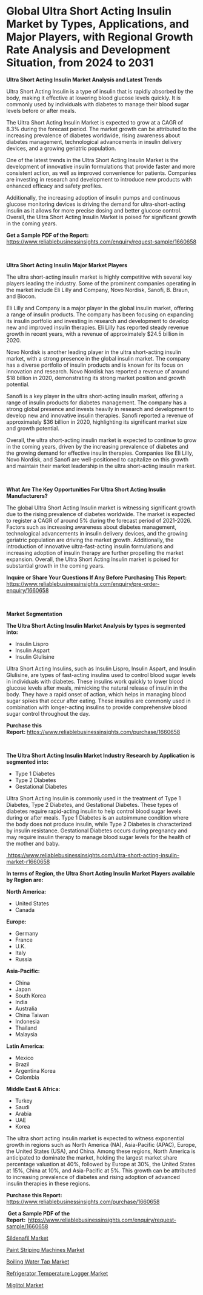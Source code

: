 <p><h1>Global Ultra Short Acting Insulin Market by Types, Applications, and Major Players, with Regional Growth Rate Analysis and Development Situation, from 2024 to 2031</h1></p><p><strong>Ultra Short Acting Insulin Market Analysis and Latest Trends</strong></p>
<p><p>Ultra Short Acting Insulin is a type of insulin that is rapidly absorbed by the body, making it effective at lowering blood glucose levels quickly. It is commonly used by individuals with diabetes to manage their blood sugar levels before or after meals.</p><p>The Ultra Short Acting Insulin Market is expected to grow at a CAGR of 8.3% during the forecast period. The market growth can be attributed to the increasing prevalence of diabetes worldwide, rising awareness about diabetes management, technological advancements in insulin delivery devices, and a growing geriatric population.</p><p>One of the latest trends in the Ultra Short Acting Insulin Market is the development of innovative insulin formulations that provide faster and more consistent action, as well as improved convenience for patients. Companies are investing in research and development to introduce new products with enhanced efficacy and safety profiles.</p><p>Additionally, the increasing adoption of insulin pumps and continuous glucose monitoring devices is driving the demand for ultra-short-acting insulin as it allows for more precise dosing and better glucose control. Overall, the Ultra Short Acting Insulin Market is poised for significant growth in the coming years.</p></p>
<p><strong>Get a Sample PDF of the Report:&nbsp;</strong> <a href="https://www.reliablebusinessinsights.com/enquiry/request-sample/1660658">https://www.reliablebusinessinsights.com/enquiry/request-sample/1660658</a></p>
<p>&nbsp;</p>
<p><strong>Ultra Short Acting Insulin Major Market Players</strong></p>
<p><p>The ultra short-acting insulin market is highly competitive with several key players leading the industry. Some of the prominent companies operating in the market include Eli Lilly and Company, Novo Nordisk, Sanofi, B. Braun, and Biocon.</p><p>Eli Lilly and Company is a major player in the global insulin market, offering a range of insulin products. The company has been focusing on expanding its insulin portfolio and investing in research and development to develop new and improved insulin therapies. Eli Lilly has reported steady revenue growth in recent years, with a revenue of approximately $24.5 billion in 2020.</p><p>Novo Nordisk is another leading player in the ultra short-acting insulin market, with a strong presence in the global insulin market. The company has a diverse portfolio of insulin products and is known for its focus on innovation and research. Novo Nordisk has reported a revenue of around $18 billion in 2020, demonstrating its strong market position and growth potential.</p><p>Sanofi is a key player in the ultra short-acting insulin market, offering a range of insulin products for diabetes management. The company has a strong global presence and invests heavily in research and development to develop new and innovative insulin therapies. Sanofi reported a revenue of approximately $36 billion in 2020, highlighting its significant market size and growth potential.</p><p>Overall, the ultra short-acting insulin market is expected to continue to grow in the coming years, driven by the increasing prevalence of diabetes and the growing demand for effective insulin therapies. Companies like Eli Lilly, Novo Nordisk, and Sanofi are well-positioned to capitalize on this growth and maintain their market leadership in the ultra short-acting insulin market.</p></p>
<p>&nbsp;</p>
<p><strong>What Are The Key Opportunities For Ultra Short Acting Insulin Manufacturers?</strong></p>
<p><p>The global Ultra Short Acting Insulin market is witnessing significant growth due to the rising prevalence of diabetes worldwide. The market is expected to register a CAGR of around 5% during the forecast period of 2021-2026. Factors such as increasing awareness about diabetes management, technological advancements in insulin delivery devices, and the growing geriatric population are driving the market growth. Additionally, the introduction of innovative ultra-fast-acting insulin formulations and increasing adoption of insulin therapy are further propelling the market expansion. Overall, the Ultra Short Acting Insulin market is poised for substantial growth in the coming years.</p></p>
<p><strong>Inquire or Share Your Questions If Any Before Purchasing This Report:</strong> <a href="https://www.reliablebusinessinsights.com/enquiry/pre-order-enquiry/1660658">https://www.reliablebusinessinsights.com/enquiry/pre-order-enquiry/1660658</a></p>
<p>&nbsp;</p>
<p><strong>Market Segmentation</strong></p>
<p><strong>The Ultra Short Acting Insulin Market Analysis by types is segmented into:</strong></p>
<p><ul><li>Insulin Lispro</li><li>Insulin Aspart</li><li>Insulin Glulisine</li></ul></p>
<p><p>Ultra Short Acting Insulins, such as Insulin Lispro, Insulin Aspart, and Insulin Glulisine, are types of fast-acting insulins used to control blood sugar levels in individuals with diabetes. These insulins work quickly to lower blood glucose levels after meals, mimicking the natural release of insulin in the body. They have a rapid onset of action, which helps in managing blood sugar spikes that occur after eating. These insulins are commonly used in combination with longer-acting insulins to provide comprehensive blood sugar control throughout the day.</p></p>
<p><strong>Purchase this Report:&nbsp;</strong><a href="https://www.reliablebusinessinsights.com/purchase/1660658">https://www.reliablebusinessinsights.com/purchase/1660658</a></p>
<p>&nbsp;</p>
<p><strong>The Ultra Short Acting Insulin Market Industry Research by Application is segmented into:</strong></p>
<p><ul><li>Type 1 Diabetes</li><li>Type 2 Diabetes</li><li>Gestational Diabetes</li></ul></p>
<p><p>Ultra Short Acting Insulin is commonly used in the treatment of Type 1 Diabetes, Type 2 Diabetes, and Gestational Diabetes. These types of diabetes require rapid-acting insulin to help control blood sugar levels during or after meals. Type 1 Diabetes is an autoimmune condition where the body does not produce insulin, while Type 2 Diabetes is characterized by insulin resistance. Gestational Diabetes occurs during pregnancy and may require insulin therapy to manage blood sugar levels for the health of the mother and baby.</p></p>
<p><a href="https://www.reliablebusinessinsights.com/ultra-short-acting-insulin-market-r1660658">&nbsp;https://www.reliablebusinessinsights.com/ultra-short-acting-insulin-market-r1660658</a></p>
<p><strong>In terms of Region, the Ultra Short Acting Insulin Market Players available by Region are:</strong></p>
<p>
    <p> <strong> North America: </strong>
        <ul>
            <li>United States</li>
            <li>Canada</li>
        </ul>
        </p> 
    <p> <strong> Europe: </strong>
        <ul>
            <li>Germany</li>
            <li>France</li>
            <li>U.K.</li>
            <li>Italy</li>
            <li>Russia</li>
        </ul>
        </p> 
    <p> <strong> Asia-Pacific: </strong>
        <ul>
            <li>China</li>
            <li>Japan</li>
            <li>South Korea</li>
            <li>India</li>
            <li>Australia</li>
            <li>China Taiwan</li>
            <li>Indonesia</li>
            <li>Thailand</li>
            <li>Malaysia</li>
        </ul>
        </p> 
    <p> <strong> Latin America: </strong>
        <ul>
            <li>Mexico</li>
            <li>Brazil</li>
            <li>Argentina Korea</li>
            <li>Colombia</li>
        </ul>
        </p> 
    <p> <strong> Middle East & Africa: </strong>
        <ul>
            <li>Turkey</li>
            <li>Saudi</li>
            <li>Arabia</li>
            <li>UAE</li>
            <li>Korea</li>
        </ul>
    </p>
    </p>
<p><p>The ultra short acting insulin market is expected to witness exponential growth in regions such as North America (NA), Asia-Pacific (APAC), Europe, the United States (USA), and China. Among these regions, North America is anticipated to dominate the market, holding the largest market share percentage valuation at 40%, followed by Europe at 30%, the United States at 15%, China at 10%, and Asia-Pacific at 5%. This growth can be attributed to increasing prevalence of diabetes and rising adoption of advanced insulin therapies in these regions.</p></p>
<p><strong>Purchase this Report: </strong><a href="https://www.reliablebusinessinsights.com/purchase/1660658">https://www.reliablebusinessinsights.com/purchase/1660658</a></p>
<p>&nbsp;<strong>Get a Sample PDF of the Report:&nbsp;&nbsp;</strong><a href="https://www.reliablebusinessinsights.com/enquiry/request-sample/1660658">https://www.reliablebusinessinsights.com/enquiry/request-sample/1660658</a></p>
<p><strong></strong></p>
<p><p><a href="https://github.com/BurtonGALEN/Market-Research-Report-List-1/blob/main/sildenafil-market.md">Sildenafil Market</a></p><p><a href="https://medium.com/@codystark63/global-paint-striping-machines-market-trends-insights-into-growth-opportunities-and-challenges-c4ebd1f9ace6">Paint Striping Machines Market</a></p><p><a href="https://medium.com/@lottierunte68/boiling-water-tap-market-market-segmentation-geographical-regions-and-market-forcast-till-2031-5843f8364bd0">Boiling Water Tap Market</a></p><p><a href="https://medium.com/@dannellbugess3/refrigerator-temperature-logger-industry-analysis-report-its-market-size-share-trends-by-978c6f45fce9">Refrigerator Temperature Logger Market</a></p><p><a href="https://github.com/VincentButlerjXXf/Market-Research-Report-List-1/blob/main/miglitol-market.md">Miglitol Market</a></p></p>